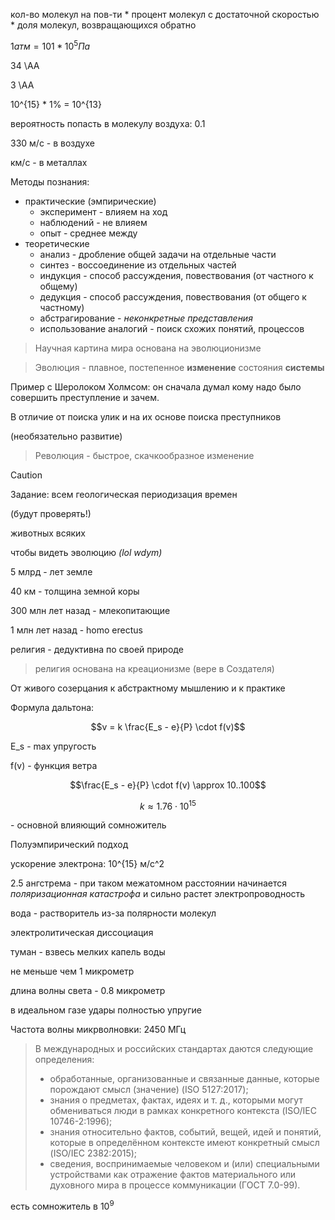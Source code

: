 кол-во молекул на пов-ти * процент молекул с достаточной скоростью * доля молекул, возвращающихся обратно

$1 атм = 101 * 10^5 Па$

34 \AA

3 \AA

10^{15} * 1% = 10^{13}

вероятность попасть в молекулу воздуха: 0.1

330 м/с - в воздухе

км/с - в металлах

Методы познания:
- практические (эмпирические)
  - эксперимент - влияем на ход
  - наблюдений - не влияем
  - опыт - среднее между
- теоретические
  - анализ - дробление общей задачи на отдельные части
  - синтез - воссоединение из отдельных частей
  - индукция - способ рассуждения, повествования (от частного к общему)
  - дедукция - способ рассуждения, повествования (от общего к частному)
  - абстрагирование - _неконкретные представления_
  - использование аналогий - поиск схожих понятий, процессов

> Научная картина мира основана на эволюционизме

> Эволюция - плавное, постепенное __изменение__ состояния __системы__

Пример с Шеролоком Холмсом: он сначала думал кому надо было совершить
преступление и зачем.

В отличие от поиска улик и на их основе поиска преступников

(необязательно развитие)

> Революция - быстрое, скачкообразное изменение

> [!CAUTION]
>
> Задание: всем геологическая периодизация времен
>
> (будут проверять!)
> 
> животных всяких
> 
> чтобы видеть эволюцию _(lol wdym)_

5 млрд - лет земле

40 км - толщина земной коры

300 млн лет назад - млекопитающие

1 млн лет назад - homo erectus

религия - дедуктивна по своей природе

> религия основана на креационизме (вере в Создателя)

От живого созерцания к абстрактному мышлению и к практике

Формула дальтона:

$$v = k \frac{E_s - e}{P} \cdot f(v)$$

E_s - max упругость 

f(v) - функция ветра

$$\frac{E_s - e}{P} \cdot f(v) \approx 10..100$$

$$k \approx 1.76 \cdot 10^{15}$$

\- основной влияющий сомножитель

Полуэмпирический подход

ускорение электрона: 10^{15} м/c^2

2.5 ангстрема - при таком межатомном расстоянии начинается
_поляризационная катастрофа_ и сильно растет электропроводность

вода - растворитель из-за полярности молекул

электролитическая диссоциация

туман - взвесь мелких капель воды

не меньше чем 1 микрометр

длина волны света - 0.8 микрометр

в идеальном газе удары полностью упругие

Частота волны микрволновки: 2450 МГц

> В международных и российских стандартах даются следующие определения:
> 
> - обработанные, организованные и связанные данные, которые порождают смысл (значение) (ISO 5127:2017);
> - знания о предметах, фактах, идеях и т. д., которыми могут обмениваться люди в рамках конкретного контекста (ISO/IEC 10746-2:1996);
> - знания относительно фактов, событий, вещей, идей и понятий, которые в определённом контексте имеют конкретный смысл (ISO/IEC 2382:2015);
> - сведения, воспринимаемые человеком и (или) специальными устройствами как отражение фактов материального или духовного мира в процессе коммуникации (ГОСТ 7.0-99).

есть сомножитель в $10^{9}$